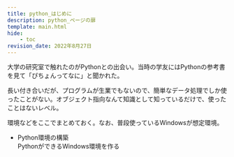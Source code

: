 ```yaml
---
title: python_はじめに
description: python_ページの扉
template: main.html
hide:
    - toc
revision_date: 2022年8月27日
---
```


大学の研究室で触れたのがPythonとの出会い。当時の学友にはPythonの参考書を見て「ぴちょんってなに」と聞かれた。

長い付き合いだが、プログラムが生業でもないので、簡単なデータ処理でしか使ったことがない。オブジェクト指向なんて知識として知っているだけで、使ったことはないレベル。

環境などをここでまとめておく。なお、普段使っているWindowsが想定環境。

- Python環境の構築  
PythonができるWindows環境を作る
